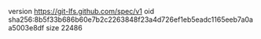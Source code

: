 version https://git-lfs.github.com/spec/v1
oid sha256:8b5f33b686b60e7b2c2263848f23a4d726ef1eb5eadc1165eeb7a0aa5003e8df
size 22486
